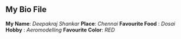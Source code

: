 ## My Bio File
 **My Name**: *Deepakraj Shankar*
 **Place**: *Chennai*
 **Favourite Food** : *Dosai*
 **Hobby** : *Aeromodelling*
 **Favourite Color**: *RED*
